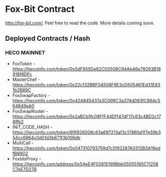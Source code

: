 # Fox-Bit Contract
 
http://fox-bit.com/. Feel free to read the code. More details coming soon.

## Deployed Contracts / Hash

### HECO MAINNET

- FoxToken          -  https://hecoinfo.com/token/0x5dF955De82C02508C94Ab46e79293B18918f8DFc
- MasterChef        -  https://hecoinfo.com/token/0x22c132BBF04508F9E3cD505461Ed31E831b2B89C
- FoxSwapFactory    -  https://hecoinfo.com/token/0x42A845437a3C099C3a374d093fC664c564849eA0
- FoxSwapRouter     -  https://hecoinfo.com/token/0x2aBCb1fc08FfF44Df147dF17c63c4BD2c178ffb2
- INIT_CODE_HASH    -  https://hecoinfo.com/token/6f6926008c63a697213af3c17860d1f7e59b354cc6964c0d01d3b871f3b106db
- MultiCall         -  https://hecoinfo.com/token/0x047310793759d7c5f92287A0312B3A16edfB89D2
- FoxIdoProxy       -  https://hecoinfo.com/address/0x54eE4F02815199Bbb05055165C11258C7eE7D27B
